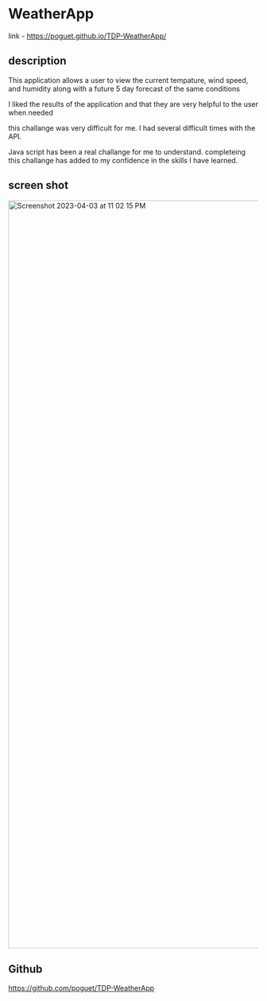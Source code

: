 # WeatherApp
 link - https://poguet.github.io/TDP-WeatherApp/
## description

This application allows a user to view the current tempature, wind speed, and humidity along with a future 5 day forecast of the same conditions 

I liked the results of the application and that they are very helpful to the user when needed 

this challange was very difficult for me. I had several difficult times with the API.

Java script has been a real challange for me to understand. completeing this challange has added to my confidence in the skills I have learned.

## screen shot
<img width="1503" alt="Screenshot 2023-04-03 at 11 02 15 PM" src="https://user-images.githubusercontent.com/118129483/229684490-ff2d8d85-64bc-4ba0-aefc-7b704d786ce0.png">

## Github
 https://github.com/poguet/TDP-WeatherApp